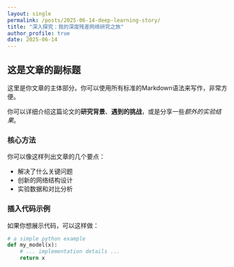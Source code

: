 ```yaml
---
layout: single
permalink: /posts/2025-06-14-deep-learning-story/
title: "深入探究：我的深度残差网络研究之旅"
author_profile: true
date: 2025-06-14
---
```


## 这是文章的副标题

这里是你文章的主体部分。你可以使用所有标准的Markdown语法来写作，非常方便。

你可以详细介绍这篇论文的**研究背景**、**遇到的挑战**，或是分享一些*额外的实验结果*。

### 核心方法
你可以像这样列出文章的几个要点：
- 解决了什么关键问题
- 创新的网络结构设计
- 实验数据和对比分析

### 插入代码示例
如果你想展示代码，可以这样做：
```python
# a simple python example
def my_model(x):
    # ... implementation details ...
    return x